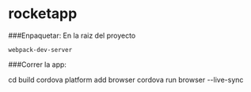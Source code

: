 # rocketapp

###Enpaquetar:
En la raiz del proyecto
```
webpack-dev-server
```


###Correr la app:

cd build
cordova platform add browser
cordova run browser --live-sync





